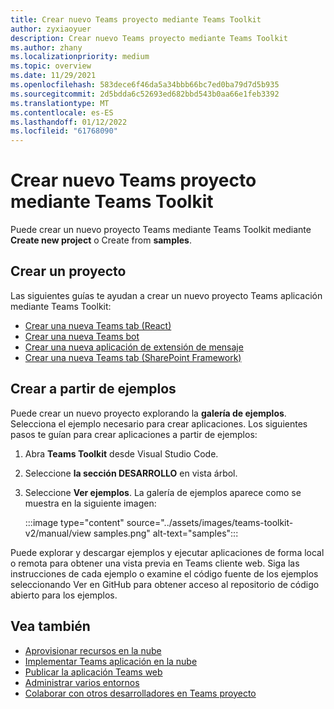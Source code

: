 ```yaml
---
title: Crear nuevo Teams proyecto mediante Teams Toolkit
author: zyxiaoyuer
description: Crear nuevo Teams proyecto mediante Teams Toolkit
ms.author: zhany
ms.localizationpriority: medium
ms.topic: overview
ms.date: 11/29/2021
ms.openlocfilehash: 583dece6f46da5a34bbb66bc7ed0ba79d7d5b935
ms.sourcegitcommit: 2d5bdda6c52693ed682bbd543b0aa66e1feb3392
ms.translationtype: MT
ms.contentlocale: es-ES
ms.lasthandoff: 01/12/2022
ms.locfileid: "61768090"
---
```

# <a name="create-new-teams-project-using-teams-toolkit"></a>Crear nuevo Teams proyecto mediante Teams Toolkit

Puede crear un nuevo proyecto Teams mediante Teams Toolkit mediante **Create new project** o Create from **samples**.

## <a name="create-new-project"></a>Crear un proyecto

Las siguientes guías te ayudan a crear un nuevo proyecto Teams aplicación mediante Teams Toolkit:

- [Crear una nueva Teams tab (React)](/microsoftteams/platform/sbs-gs-javascript?tabs=vscode%2Cvsc%2Cviscode%2Cvcode&tutorial-step=2)
- [Crear una nueva Teams bot](/microsoftteams/platform/sbs-gs-spfx?tabs=vscode%2Cviscode&branch)
- [Crear una nueva aplicación de extensión de mensaje](/microsoftteams/platform/sbs-gs-javascript?tabs=vscode%2Cvsc%2Cviscode%2Cvcode&tutorial-step=6&branch)
- [Crear una nueva Teams tab (SharePoint Framework)](/microsoftteams/platform/sbs-gs-spfx?tabs=vscode%2Cviscode&branch)

## <a name="create-from-samples"></a>Crear a partir de ejemplos

 Puede crear un nuevo proyecto explorando la **galería de ejemplos**. Selecciona el ejemplo necesario para crear aplicaciones. Los siguientes pasos te guían para crear aplicaciones a partir de ejemplos:

 1. Abra **Teams Toolkit** desde Visual Studio Code.
 1. Seleccione **la sección DESARROLLO** en vista árbol.
 1. Seleccione **Ver ejemplos**. La galería de ejemplos aparece como se muestra en la siguiente imagen:
   
    :::image type="content" source="../assets/images/teams-toolkit-v2/manual/view samples.png" alt-text="samples":::

Puede explorar y descargar ejemplos y ejecutar aplicaciones de forma local o remota para obtener una vista previa en Teams cliente web. Siga las instrucciones de cada ejemplo o examine  el código fuente de los ejemplos seleccionando Ver en GitHub para obtener acceso al repositorio de código abierto para los ejemplos.

## <a name="see-also"></a>Vea también

* [Aprovisionar recursos en la nube](provision.md)
* [Implementar Teams aplicación en la nube](deploy.md)
* [Publicar la aplicación Teams web](TeamsFx-collaboration.md)
* [Administrar varios entornos](TeamsFx-multi-env.md)
* [Colaborar con otros desarrolladores en Teams proyecto](TeamsFx-collaboration.md)
